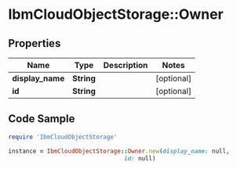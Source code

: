 # IbmCloudObjectStorage::Owner

## Properties

Name | Type | Description | Notes
------------ | ------------- | ------------- | -------------
**display_name** | **String** |  | [optional] 
**id** | **String** |  | [optional] 

## Code Sample

```ruby
require 'IbmCloudObjectStorage'

instance = IbmCloudObjectStorage::Owner.new(display_name: null,
                                 id: null)
```


